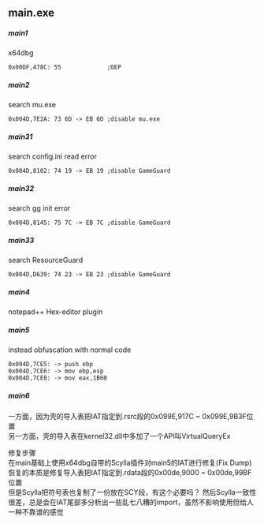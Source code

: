 ## main.exe

##### main1
x64dbg
```
0x00DF,478C: 55             ;OEP
```

##### main2
search mu.exe
```
0x004D,7E2A: 73 6D -> EB 6D ;disable mu.exe
```

##### main31
search config.ini read error
```
0x004D,8102: 74 19 -> EB 19 ;disable GameGuard
```
##### main32
search gg init error
```
0x004D,8145: 75 7C -> EB 7C ;disable GameGuard
```

##### main33
search ResourceGuard
```
0x004D,D639: 74 23 -> EB 23 ;disable GameGuard
```
##### main4
notepad++ Hex-editor plugin

##### main5
instead obfuscation with normal code
```
0x004D,7CE5: -> push ebp
0x004D,7CE6: -> mov ebp,esp
0x004D,7CE8: -> mov eax,1B60
```

##### main6
一方面，因为壳的导入表把IAT指定到.rsrc段的0x099E,917C ~ 0x099E,9B3F位置  
另一方面，壳的导入表在kernel32.dll中多加了一个API叫VirtualQueryEx  

修复步骤  
在main基础上使用x64dbg自带的Scylla插件对main5的IAT进行修复(Fix Dump)  
恢复的本质是修复导入表把IAT指定到.rdata段的0x00de,9000 ~ 0x00de,99BF位置  
但是Scylla把符号表也复制了一份放在SCY段，有这个必要吗？
然后Scylla一致性很差，总是会在IAT尾部多分析出一些乱七八糟的import，虽然不影响使用但给人一种不靠谱的感觉